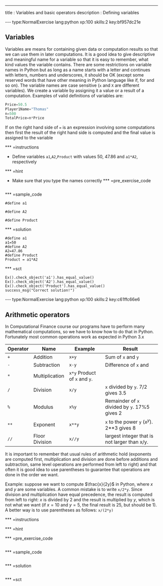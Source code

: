 ---
title       : Variables and basic operators
description : Defining variables

--- type:NormalExercise lang:python xp:100 skills:2 key:bf957dc21e
## Variables

Variables are means for containing given data or computation results so that we can use them in later computations. It is a good idea to give descriptive and meaningful name for a variable so that it is easy to remember, what kind values the variable contains. There are some restrictions on variable names in Python but as long as a name starts with a letter and continues with letters, numbers and underscores, it should be OK (except some reserved words that have other meaning in Python language like if, for and so on). The variable names are case sensitive (`x` and `X` are different variables). We create a variable by assigning it a value or a result of a computation. Examples of valid definitions of variables are:

```python
Price=50.5
Player1Name="Thomas"
n=500
TotalPrice=n*Price
```

 If on the right hand side of `=` is an expression involving some computations then first the result of the right hand side is computed and the final value is assigned to the variable


*** =instructions

- Define variables `a1`,`A2`,`Product` with values 50, 47.86 and `a1*A2`, respectively

*** =hint
- Make sure that you type the names correctly
*** =pre_exercise_code
```{python}

```

*** =sample_code
```{python}
#define a1 

#define A2

#define Product

```

*** =solution
```{python}
#define a1 
a1=50
#define A2
A2=47.86
#define Product
Product = a1*A2
```

*** =sct
```{python}
Ex().check_object('a1').has_equal_value()
Ex().check_object('A2').has_equal_value()
Ex().check_object('Product').has_equal_value()
success_msg("Correct solution!")
```

--- type:NormalExercise lang:python xp:100 skills:2 key:c61ffc66e6
## Arithmetic operators

In Computational Finance course our programs have to perform many mathematical computations, so we have to know how to do that in Python. Fortunately most common operations work as expected in Python 3.x

Operator |	Name	| Example |	Result
--- | --- | --- | ---
`+` |	Addition |	`x+y`	|Sum of `x` and `y`
`-`	| Subtraction |	`x-y`	| Difference of `x` and 
`*` |	Multiplication | `x*y`	Product of `x` and `y`.
`/`	| Division	| `x/y` |	 `x` divided by `y`. 7/2 gives 3.5 
`%`  |	Modulus	| `x%y` |	Remainder of `x` divided by `y`. 17%5 gives 2
`**` |	Exponent |	`x**y` |	`x` to the power `y` ($x^y$). 2**3 gives 8
`//`	| Floor Division |	`x//y` |	largest integer that is not larger than x/y. 

It is important to remember that usual rules of arithmetic hold (exponents are computed first, multiplication and division are done before additions and subtraction, same level operations are performed from left to right) and that often it is good idea to use parentheses to guarantee that operations are done in the order we want. 

Example: suppose we want to compute $\frac{x}{2y}$ in Python, where $x$ and $y$ are some variables. A common mistake is to write 
`x/2*y`. 
Since division and multiplication have equal precedence, the result is computed from left to right: $x$ is divided by 2 and the result is multiplied by $y$, which is not what we want (if $x=10$ and $y=5$, the final result is 25, but should be 1). A better way is to use parentheses as follows: 
`x/(2*y)`

*** =instructions

*** =hint

*** =pre_exercise_code
```{python}

```

*** =sample_code
```{python}

```

*** =solution
```{python}

```

*** =sct
```{python}

```
